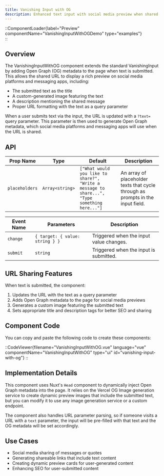 ```yaml
---
title: Vanishing Input with OG
description: Enhanced text input with social media preview when shared
---
```


::ComponentLoader{label="Preview" componentName="VanishingInputWithOGDemo" type="examples"}  
::

## Overview

The VanishingInputWithOG component extends the standard VanishingInput by adding Open Graph (OG) metadata to the page when text is submitted. This allows the shared URL to display a rich preview on social media platforms and messaging apps, including:

- The submitted text as the title
- A custom-generated image featuring the text
- A description mentioning the shared message
- Proper URL formatting with the text as a query parameter

When a user submits text via the input, the URL is updated with a `?text=` query parameter. This parameter is then used to generate Open Graph metadata, which social media platforms and messaging apps will use when the URL is shared.

## API

| Prop Name      | Type            | Default                                                                                      | Description                                                                     |
| -------------- | --------------- | -------------------------------------------------------------------------------------------- | ------------------------------------------------------------------------------- |
| `placeholders` | `Array<string>` | `["What would you like to share?", "Write a message to share...", "Type something here..."]` | An array of placeholder texts that cycle through as prompts in the input field. |

| Event Name | Parameters                      | Description                             |
| ---------- | ------------------------------- | --------------------------------------- |
| `change`   | `{ target: { value: string } }` | Triggered when the input value changes. |
| `submit`   | `string`                        | Triggered when the input is submitted.  |

## URL Sharing Features

When text is submitted, the component:

1. Updates the URL with the text as a query parameter
2. Adds Open Graph metadata to the page for social media previews
3. Generates a custom image featuring the submitted text
4. Sets appropriate title and description tags for better SEO and sharing

## Component Code

You can copy and paste the following code to create these components:

::CodeViewer{filename="VanishingInputWithOG.vue" language="vue" componentName="VanishingInputWithOG" type="ui" id="vanishing-input-with-og"}
::

## Implementation Details

This component uses Nuxt's `Head` component to dynamically inject Open Graph metadata into the page. It relies on the Vercel OG Image generation service to create dynamic preview images that include the submitted text, but you can modify it to use any image generation service or a custom endpoint.

The component also handles URL parameter parsing, so if someone visits a URL with a `text` parameter, the input will be pre-filled with that text and the OG metadata will be set accordingly.

## Use Cases

- Social media sharing of messages or quotes
- Generating shareable links that include text content
- Creating dynamic preview cards for user-generated content
- Enhancing SEO for user-submitted content
